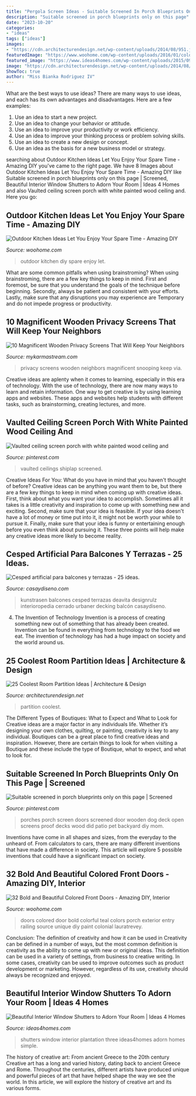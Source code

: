 ```yaml
---
title: "Pergola Screen Ideas - Suitable Screened In Porch Blueprints Only On This Page"
description: "Suitable screened in porch blueprints only on this page"
date: "2023-10-20"
categories:
- "ideas"
tags: ["ideas"]
images:
- "https://cdn.architecturendesign.net/wp-content/uploads/2014/08/951.jpg"
featuredImage: "https://www.woohome.com/wp-content/uploads/2016/01/colored-front-door-7.jpg"
featured_image: "https://www.ideas4homes.com/wp-content/uploads/2015/09/Simple-Interior-Window-Shutters-Three-Panels-Design-Makes-Airy-Bathroom-Area.jpg"
image: "https://cdn.architecturendesign.net/wp-content/uploads/2014/08/951.jpg"
ShowToc: true
author: "Miss Bianka Rodriguez IV"
---
```



What are the best ways to use ideas?
There are many ways to use ideas, and each has its own advantages and disadvantages. Here are a few examples: 
1. Use an idea to start a new project. 
2. Use an idea to change your behavior or attitude. 
3. Use an idea to improve your productivity or work efficiency. 
4. Use an idea to improve your thinking process or problem solving skills. 
5. Use an idea to create a new design or concept. 
6. Use an idea as the basis for a new business model or strategy.

	

		
searching about Outdoor Kitchen Ideas Let You Enjoy Your Spare Time - Amazing DIY you've came to the right page. We have 8 Images about Outdoor Kitchen Ideas Let You Enjoy Your Spare Time - Amazing DIY like Suitable screened in porch blueprints only on this page | Screened, Beautiful Interior Window Shutters to Adorn Your Room | Ideas 4 Homes and also Vaulted ceiling screen porch with white painted wood ceiling and. Here you go:
		
    
## Outdoor Kitchen Ideas Let You Enjoy Your Spare Time - Amazing DIY

<img loading=lazy src="http://www.woohome.com/wp-content/uploads/2014/02/outdoor-kitchen-9.jpg" onerror="this.onerror=null;this.src='https://tse1.mm.bing.net/th?id=OIP.tFdWilu2fD_osa0H4TcVvQHaHa&amp;pid=15.1';" alt="Outdoor Kitchen Ideas Let You Enjoy Your Spare Time - Amazing DIY">

_Source: woohome.com_

>outdoor kitchen diy spare enjoy let. 

	

What are some common pitfalls when using brainstroming?
When using brainstroming, there are a few key things to keep in mind. First and foremost, be sure that you understand the goals of the technique before beginning. Secondly, always be patient and consistent with your efforts. Lastly, make sure that any disruptions you may experience are Temporary and do not impede progress or productivity.

    
## 10 Magnificent Wooden Privacy Screens That Will Keep Your Neighbors

<img loading=lazy src="https://mykarmastream.com/wp-content/uploads/2016/07/outdoor7-535x729.jpg" onerror="this.onerror=null;this.src='https://tse1.mm.bing.net/th?id=OIP.zu0hrIMrNV6UhI2s_EEe4QHaKF&amp;pid=15.1';" alt="10 Magnificent Wooden Privacy Screens That Will Keep Your Neighbors">

_Source: mykarmastream.com_

>privacy screens wooden neighbors magnificent snooping keep via. 

	

Creative ideas are aplenty when it comes to learning, especially in this era of technology. With the use of technology, there are now many ways to learn and retain information. One way to get creative is by using learning apps and websites. These apps and websites help students with different tasks, such as brainstorming, creating lectures, and more.

    
## Vaulted Ceiling Screen Porch With White Painted Wood Ceiling And

<img loading=lazy src="https://i.pinimg.com/736x/a7/64/ec/a764ec20542345707dedde4e19268bf3.jpg" onerror="this.onerror=null;this.src='https://tse1.mm.bing.net/th?id=OIP.gGunlhii8Hfel5YwdIqGbQHaLH&amp;pid=15.1';" alt="Vaulted ceiling screen porch with white painted wood ceiling and">

_Source: pinterest.com_

>vaulted ceilings shiplap screened. 

	

Creative Ideas For You: What do you have in mind that you haven't thought of before?
Creative ideas can be anything you want them to be, but there are a few key things to keep in mind when coming up with creative ideas. First, think about what you want your idea to accomplish. Sometimes all it takes is a little creativity and inspiration to come up with something new and exciting. Second, make sure that your idea is feasible. If your idea doesn't have a lot of money or time put into it, it might not be worth your while to pursue it. Finally, make sure that your idea is funny or entertaining enough before you even think about pursuing it. These three points will help make any creative ideas more likely to become reality.

    
## Cesped Artificial Para Balcones Y Terrazas - 25 Ideas.

<img loading=lazy src="https://casaydiseno.com/wp-content/uploads/2016/01/estupendodiseóbalcóncerrado.jpg" onerror="this.onerror=null;this.src='https://tse1.mm.bing.net/th?id=OIP.ZbazuLWcwj9UvfKbNFryRgHaIc&amp;pid=15.1';" alt="Cesped artificial para balcones y terrazas - 25 ideas.">

_Source: casaydiseno.com_

>kunstrasen balcones cesped terrazas deavita designrulz interioropedia cerrado urbaner decking balcón casaydiseno. 

	

4. The Invention of Technology
Invention is a process of creating something new out of something that has already been created. Invention can be found in everything from technology to the food we eat. The invention of technology has had a huge impact on society and the world around us.

    
## 25 Coolest Room Partition Ideas | Architecture &amp; Design

<img loading=lazy src="https://cdn.architecturendesign.net/wp-content/uploads/2014/08/951.jpg" onerror="this.onerror=null;this.src='https://tse1.mm.bing.net/th?id=OIP.l6uPWvwx0ulWGilhQm37mgHaLK&amp;pid=15.1';" alt="25 Coolest Room Partition Ideas | Architecture &amp; Design">

_Source: architecturendesign.net_

>partition coolest. 

	

The Different Types of Boutiques: What to Expect and What to Look for
Creative ideas are a major factor in any individuals life. Whether it’s designing your own clothes, quilting, or painting, creativity is key to any individual. Boutiques can be a great place to find creative ideas and inspiration. However, there are certain things to look for when visiting a Boutique and these include the type of Boutique, what to expect, and what to look for.

    
## Suitable Screened In Porch Blueprints Only On This Page | Screened

<img loading=lazy src="https://i.pinimg.com/736x/fa/d7/a7/fad7a7dede40c39447a420404b1a5a0b.jpg" onerror="this.onerror=null;this.src='https://tse1.mm.bing.net/th?id=OIP.KOX1lqOG-tdk0bO3oyFWBgHaJ3&amp;pid=15.1';" alt="Suitable screened in porch blueprints only on this page | Screened">

_Source: pinterest.com_

>porches porch screen doors screened door wooden dog deck open screens proof decks wood did patio pet backyard diy mom. 

	

Inventions have come in all shapes and sizes, from the everyday to the unheard of. From calculators to cars, there are many different inventions that have made a difference in society. This article will explore 5 possible inventions that could have a significant impact on society.

    
## 32 Bold And Beautiful Colored Front Doors - Amazing DIY, Interior

<img loading=lazy src="https://www.woohome.com/wp-content/uploads/2016/01/colored-front-door-7.jpg" onerror="this.onerror=null;this.src='https://tse4.mm.bing.net/th?id=OIP.E023TVf9B7z5wFUQS8o3IQHaLH&amp;pid=15.1';" alt="32 Bold and Beautiful Colored Front Doors - Amazing DIY, Interior">

_Source: woohome.com_

>doors colored door bold colorful teal colors porch exterior entry railing source unique diy paint colonial lauratrevey. 

	

Conclusion: The definition of creativity and how it can be used in
Creativity can be defined in a number of ways, but the most common definition is creativity as the ability to come up with new or original ideas. This definition can be used in a variety of settings, from business to creative writing. In some cases, creativity can be used to improve outcomes such as product development or marketing. However, regardless of its use, creativity should always be recognized and enjoyed.

    
## Beautiful Interior Window Shutters To Adorn Your Room | Ideas 4 Homes

<img loading=lazy src="https://www.ideas4homes.com/wp-content/uploads/2015/09/Simple-Interior-Window-Shutters-Three-Panels-Design-Makes-Airy-Bathroom-Area.jpg" onerror="this.onerror=null;this.src='https://tse2.mm.bing.net/th?id=OIP.tVRyMYghDXtjK_eBBvODaAHaGg&amp;pid=15.1';" alt="Beautiful Interior Window Shutters to Adorn Your Room | Ideas 4 Homes">

_Source: ideas4homes.com_

>shutters window interior plantation three ideas4homes adorn homes simple. 

	

The history of creative art: From ancient Greece to the 20th century
Creative art has a long and varied history, dating back to ancient Greece and Rome. Throughout the centuries, different artists have produced unique and powerful pieces of art that have helped shape the way we see the world. In this article, we will explore the history of creative art and its various forms.

